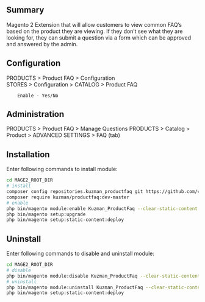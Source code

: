 Summary
------------------------

Magento 2 Extension that will allow customers to view common FAQ’s based on the product they are viewing.
If they don’t see what they are looking for, they can submit a question via a form which can be approved and answered by the admin.

Configuration
------------------------
 
 PRODUCTS > Product FAQ > Configuration  
 STORES > Configuration > CATALOG > Product FAQ  
 
        Enable - Yes/No
      

Administration
------------------------

 PRODUCTS > Product FAQ > Manage Questions
 PRODUCTS > Catalog > Product > ADVANCED SETTINGS > FAQ (tab)


Installation
------------------------

Enter following commands to install module:

```bash
cd MAGE2_ROOT_DIR
# install
composer config repositories.kuzman_productfaq git https://github.com/vladankuzmanovic/ProductFaq.git
composer require kuzman/productfaq:dev-master
# enable
php bin/magento module:enable Kuzman_ProductFaq --clear-static-content
php bin/magento setup:upgrade
php bin/magento setup:static-content:deploy
```

Uninstall
------------------------

Enter following commands to disable and uninstall module:

```bash
cd MAGE2_ROOT_DIR
# disable
php bin/magento module:disable Kuzman_ProductFaq --clear-static-content    
# uninstall
php bin/magento module:uninstall Kuzman_ProductFaq --clear-static-content
php bin/magento setup:static-content:deploy
```

